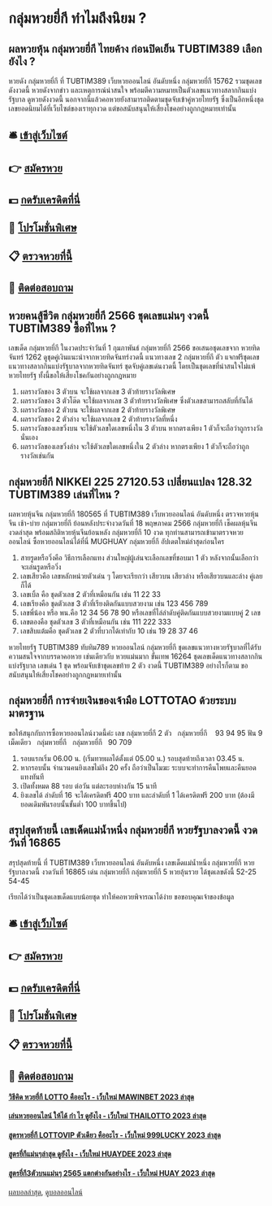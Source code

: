 # กลุ่มหวยยี่กี ทำไมถึงนิยม ?
## ผลหวยหุ้น กลุ่มหวยยี่กี ไทยค้าง ก่อนปิดเย็น TUBTIM389 เลือกยังไง ?
หวยดัง กลุ่มหวยยี่กี ที่ TUBTIM389 เว็บหวยออนไลน์ อันดับหนึ่ง กลุ่มหวยยี่กี 15762 รวมชุดเลขดังงวดนี้ หวยดังจากข่าว และเหตุการณ์น่าสนใจ พร้อมตีความหมายเป็นตัวเลขแนวทางสลากกินแบ่งรัฐบาล ดูหวยดังงวดนี้ นอกจากนี้แล้วคอหวยยังสามารถติดตามชุดจับเข้าคู่หวยไทยรัฐ ซึ่งเป็นอีกหนึ่งชุดเลขยอดนิยมได้ที่เว็บไซต์ของเราทุกงวด แต่ขอสนับสนุนให้เสี่ยงโชคอย่างถูกกฎหมายเท่านั้น

## 🛎 [เข้าสู่เว็บไซต์](https://bit.ly/3BG5bNw)
## 👉 [สมัครหวย](https://bit.ly/3BG5bNw)
## 💵 [กดรับเครดิตที่นี่](https://bit.ly/3C3mvgS)
## 👑 [โปรโมชั่นพิเศษ](https://bit.ly/3C3mvgS)
## 📋 [ตรวจหวยที่นี้](https://bit.ly/3C3mvgS)
## 📱 [ติดต่อสอบถาม](https://bit.ly/3C3mvgS)

## หวยคนสู้ชีวิต กลุ่มหวยยี่กี 2566 ชุดเลขแม่นๆ งวดนี้ TUBTIM389 ซื้อที่ไหน ?
เลขเด็ด กลุ่มหวยยี่กี ในงวดประจำวันที่ 1 กุมภาพันธ์ กลุ่มหวยยี่กี 2566 ขอเสนอชุดเลขจาก หวยทิดจันทร์ 1262 ดูชุดคู่เงินแนะนำจากหวยทิดจันทร์งวดนี้ แนวทางเลข 2 กลุ่มหวยยี่กี ตัว แจกฟรีชุดเลขแนวทางสลากกินแบ่งรัฐบาลจากหวยทิดจันทร์ ชุดจับคู่เลขเด่นงวดนี้ โดยเป็นชุดเลขที่น่าสนใจไม่แพ้หวยไทยรัฐ ทั้งนี้ขอให้เสี่ยงโชคกันอย่างถูกกฎหมาย
1. ผลรางวัลของ 3 ตัวบน จะใช้ผลจากเลข 3 ตัวท้ายรางวัลพิเศษ
2. ผลรางวัลของ 3 ตัวโต๊ด จะใช้ผลจากเลข 3 ตัวท้ายรางวัลพิเศษ ซึ่งตัวเลขสามารถสลับที่กันได้
3. ผลรางวัลของ 2 ตัวบน จะใช้ผลจากเลข 2 ตัวท้ายรางวัลพิเศษ
4. ผลรางวัลของ 2 ตัวล่าง จะใช้ผลจากเลข 2 ตัวท้ายรางวัลที่หนึ่ง
5. ผลรางวัลของเลขวิ่งบน จะใช้ตัวเลขใดเลขหนึ่งใน 3 ตัวบน หากตรงเพียง 1 ตัวก็จะถือว่าถูกรางวัลนั่นเอง
6. ผลรางวัลของเลขวิ่งล่าง จะใช้ตัวเลขใดเลขหนึ่งใน 2 ตัวล่าง หากตรงเพียง 1 ตัวก็จะถือว่าถูกรางวัลเช่นกัน

## กลุ่มหวยยี่กี NIKKEI 225 27120.53 เปลี่ยนแปลง 128.32 TUBTIM389 เล่นที่ไหน ?
ผลหวยหุ้นจีน กลุ่มหวยยี่กี 180565 ที่ TUBTIM389 เว็บหวยออนไลน์ อันดับหนึ่ง ตรวจหวยหุ้นจีน เช้า-บ่าย กลุ่มหวยยี่กี ย้อนหลังประจำงวดวันที่ 18 พฤษภาคม 2566 กลุ่มหวยยี่กี เช็คผลหุ้นจีนงวดล่าสุด พร้อมสถิติหวยหุ้นจีนย้อนหลัง กลุ่มหวยยี่กี 10 งวด ทุกท่านสามารถเข้ามาตรวจหวยออนไลน์ ซื้อหวยออนไลน์ได้ที่นี่ MUGHUAY กลุ่มหวยยี่กี อัปเดตใหม่ล่าสุดก่อนใคร
1. สายรูดหรือวิ่งคือ วิธีการเลือกแทง ส่วนใหญ่ผู้เล่นจะเลือกเลขที่ชอบมา 1 ตัว หลังจากนั้นเลือกว่าจะเล่นรูดหรือวิ่ง
2. เลขเสียวคือ เลขหลักหน่วยตัวเด่น ๆ โดยจะเรียกว่า เสียวบน เสียวล่าง หรือเสียวบนและล่าง คู่เลยก็ได้
3. เลขเบิ้ล คือ ชุดตัวเลข 2 ตัวที่เหมือนกัน เช่น 11 22 33
4. เลขเรียงคือ ชุดตัวเลข 3 ตัวที่เรียงติดกันแบบสวยงาม เช่น 123 456 789
5. เลขพี่น้อง หรือ พน.คือ 12 34 56 78 90 หรือเลขที่ไล่ลำดับคู่ติดกันแบบสวยงามแบบคู่ 2 เลข
6. เลขตองคือ ชุดตัวเลข 3 ตัวที่เหมือนกัน เช่น 111 222 333
7. เลขสิบแต้มคือ ชุดตัวเลข 2 ตัวที่บวกได้เท่ากับ 10 เช่น 19 28 37 46

หวยไทยรัฐ TUBTIM389 ทับทิม789 หวยออนไลน์ กลุ่มหวยยี่กี ชุดเลขแนวทางหวยรัฐบาลที่ได้รับความสนใจจากบรรดาคอหวย เช่นเดียวกับ หวยแม่นมาก ขั้นเทพ 16264 ชุดเลขเด็ดแนวทางสลากกินแบ่งรัฐบาล เลขเด่น 1 ชุด พร้อมจับเข้าชุดเลขท้าย 2 ตัว งวดนี้ TUBTIM389 อย่างไรก็ตาม ขอสนับสนุนให้เสี่ยงโชคอย่างถูกกฎหมายเท่านั้น

## กลุ่มหวยยี่กี การจ่ายเงินของเจ้ามือ LOTTOTAO ด้วยระบบมาตรฐาน
ขอให้สนุกกับการซื้อหวยออนไลน์งวดนี้ค่ะ
เลข กลุ่มหวยยี่กี 2 ตัว   กลุ่มหวยยี่กี    93 94 95
ฟัน 9
เม็ดเดียว   กลุ่มหวยยี่กี   กลุ่มหวยยี่กี   90 709
1. รอบแรกเริ่ม 06.00 น. (เริ่มทายผลได้ตั้งแต่ 05.00 น.) รอบสุดท้ายถึงเวลา 03.45 น.
2. หากรอบนั้น จำนวนคนยิงเลขไม่ถึง 20 ครั้ง ถือว่าเป็นโมฆะ ระบบจะทำการคืนโพยและคืนยอดแทงทันที
3. เปิดทั้งหมด 88 รอบ ต่อวัน แต่ละรอบห่างกัน 15 นาที
4. ยิงเลขได้ ลำดับที่ 16 จะได้เครดิตฟรี 400 บาท และลำดับที่ 1 ได้เครดิตฟรี 200 บาท (ต้องมียอดเดิมพันรอบนั้นขั้นต่ำ 100 บาทขึ้นไป)

## สรุปสุดท้ายนี้ เลขเด็ดแม่น้ำหนึ่ง กลุ่มหวยยี่กี หวยรัฐบาลงวดนี้ งวดวันที่ 16865
สรุปสุดท้ายนี้ ที่ TUBTIM389 เว็บหวยออนไลน์ อันดับหนึ่ง เลขเด็ดแม่น้ำหนึ่ง กลุ่มหวยยี่กี หวยรัฐบาลงวดนี้ งวดวันที่ 16865 เด่น กลุ่มหวยยี่กี กลุ่มหวยยี่กี 5 หวยลุ้นรวย ได้ชุดเลขดังนี้
52-25
54-45

เรียกได้ว่าเป็นชุดเลขเด็ดแบบน้อยชุด ทำให้คอหวยพิจารณาได้ง่าย
ขอขอบคุณเจ้าของข้อมูล

## 🛎 [เข้าสู่เว็บไซต์](https://bit.ly/3BG5bNw)
## 👉 [สมัครหวย](https://bit.ly/3BG5bNw)
## 💵 [กดรับเครดิตที่นี่](https://bit.ly/3C3mvgS)
## 👑 [โปรโมชั่นพิเศษ](https://bit.ly/3C3mvgS)
## 📋 [ตรวจหวยที่นี้](https://bit.ly/3C3mvgS)
## 📱 [ติดต่อสอบถาม](https://bit.ly/3C3mvgS)

#### [วิธีคิด หวยยี่กี LOTTO คืออะไร - เว็บใหม่ MAWINBET 2023 ล่าสุด](https://atom.io/themes/วิธีคิด%20หวยยี่กี%20lotto%20คืออะไร%20-%20เว็บใหม่%20mawinbet%202023%20ล่าสุด)
#### [เล่นหวยออนไลน์ ให้ได้ กํา ไร ดูยังไง - เว็บใหม่ THAILOTTO 2023 ล่าสุด](https://atom.io/themes/เล่นหวยออนไลน์%20ให้ได้%20กํา%20ไร%20ดูยังไง%20-%20เว็บใหม่%20thailotto%202023%20ล่าสุด)
#### [สูตรหวยยี่กี LOTTOVIP ตัวเดียว คืออะไร - เว็บใหม่ 999LUCKY 2023 ล่าสุด](https://atom.io/themes/สูตรหวยยี่กี%20lottovip%20ตัวเดียว%20คืออะไร%20-%20เว็บใหม่%20999lucky%202023%20ล่าสุด)
#### [สูตรยี่กีแม่นๆล่าสุด ดูยังไง - เว็บใหม่ HUAYDEE 2023 ล่าสุด](https://atom.io/themes/สูตรยี่กีแม่นๆล่าสุด%20ดูยังไง%20-%20เว็บใหม่%20huaydee%202023%20ล่าสุด)
#### [สูตรยี่กี3ตัวบนแม่นๆ 2565 แตกต่างกันอย่างไร - เว็บใหม่ HUAY 2023 ล่าสุด](https://atom.io/themes/สูตรยี่กี3ตัวบนแม่นๆ%202565%20แตกต่างกันอย่างไร%20-%20เว็บใหม่%20huay%202023%20ล่าสุด)

[ผลบอลล่าสุด](https://siamsport.tv "ผลบอลล่าสุด"), [ดูบอลออนไลน์](https://siamsport.tv/ดูบอลสด "ดูบอลออนไลน์")